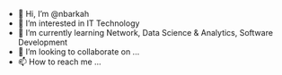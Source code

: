 - 👋 Hi, I’m @nbarkah
- 👀 I’m interested in IT Technology
- 🌱 I’m currently learning Network, Data Science & Analytics, Software Development
- 💞️ I’m looking to collaborate on ...
- 📫 How to reach me ...

<!---
nbarkah/nbarkah is a ✨ special ✨ repository because its `README.md` (this file) appears on your GitHub profile.
You can click the Preview link to take a look at your changes.
--->
